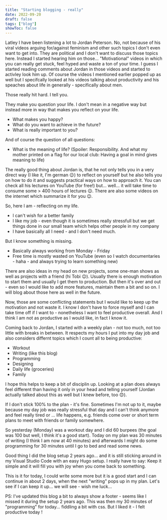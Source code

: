 ```yaml
---
title: "Starting blogging - really"
date: 2022-09-20
draft: false
tags: ["blog"]
showToc: false
---
```


Latley I have been listening a lot to Jordan Peterson. No, not because of his viral videos arguing for/against feminism and other such topics I don't even want to get into. They are political and I don't want to discuss those topics here.
Instead I started hearing him on those... "Motivational" videos in which you can really get stuck, feel hyped and waste a ton of your time.
I guess I started reading comments about Jordan in those videos and started to activley look him up. Of course the videos I mentioned earlier popped up as well but I specifcally looked at his videos talking about productivity and his speaches about life in generally - specifically about men.

Those really hit hard. I tell you.

They make you question your life. I don't mean in a negative way but instead more in way that makes you reflect on your life.
- What makes you happy?
- What do you want to achieve in the future?
- What is really important to you?

And of course the question of all questions:
- What is the meaning of life? (Spoiler: Responsibility. And what my mother printed on a flag for our local club: Having a goal in mind gives meaning to life)

The really good thing about Jordan is, that he not only tells you in a very direct way (I like it, I'm german 😉) to reflect on yourself but he also tells you on how to do it and suggests practical ways on how to approach it. You can check all his lectures on YouTube (for free!) but... well... it will take time to consume some > 400 hours of lectures 😉.
There are also some videos on the internet which summarize it for you 😉.

So, here I am - reflecting on my life.
- I can't wish for a better family
- I like my job - even though it is sometimes really stressfull but we get things done in our small team which helps other people in my company
- I have basically all I need - and I don't need much.

But I know something is missing.
- Basically always working from Monday - Friday
- Free time is mostly wasted on YouTube (even so I watch documentaries - haha - and always trying to learn something new)

There are also ideas in my head on new projects, some one-man shows as well as projects with a friend (hi Tobi 😉).
Usually there is enough motivation to start them and usually I get them to production. But then it's over and out - even so I would like to add more features, maintain them a bit and so on.
I will blog about those here as well in the future.

Now, those are some conflicting statements but I would like to keep up the motivation and not waste it.
I know I don't have to force myself and I can take time off if I want to - nonetheless I want to feel productive overall.
And I think I am not as productive as I would like, in fact I know it.

Coming back to Jordan, I started with a weekly plan - not too much, not too little with breaks in between.
It respects my hours I put into my day job and also considers differnt topics which I count all to being productive:
- Workout
- Writing (like this blog)
- Programming
- Designing
- Daily life (groceries)
- Family

I hope this helps to keep a bit of disciplin up. Looking at a plan does always feel different than having it only in your head and telling yourself (Jordan actually talked about this as well but I knew before, too 😊).

If I don't stick 100% to the plan - it's fine.
Sometimes I'm not up to it, maybe because my day job was really stressful that day and I can't think anymore and feel really tired or ... life happens, e.g. friends come over or short term plans to meet with friends or family somewhere.

So yesterday (Monday) was a workout day and I did 60 burpees (the goal was 100 but well, I think it's a good start). Today on my plan was 30 minutes of writing (I think I am now at 40 minutes) and afterwards I might do some programming for 30 minutes until I go to bed and read some news.

Good thing I did the blog setup 2 years ago... and it is still sticking around in my Visual Studio Code with an easy Hugo setup.
I really have to say: Keep it simple and it will fill you with joy when you come back to something.

This is it for today, I could write some more but it is a good start and I can continue in about 2 days, when the next "writing" pops up in my plan.
Let's see if I can keep it up... we will see - wish me luck...


PS: I've  updated this blog a bit to always show a footer - seems like I missed it during the setup 2 years ago.
This was then my 30 minutes of "programming" for today... fiddling a bit with css.
But I liked it - I felt productive today !